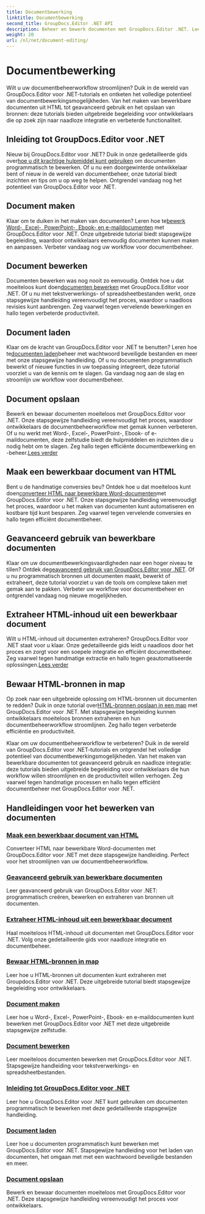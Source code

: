 ```yaml
---
title: Documentbewerking
linktitle: Documentbewerking
second_title: GroupDocs.Editor .NET API
description: Beheer en bewerk documenten met GroupDocs.Editor .NET. Leer hoe u eenvoudig documenten kunt maken, bewerken en opslaan. Verbeter vandaag nog uw workflow voor documentbeheer!
weight: 20
url: /nl/net/document-editing/
---
```


# Documentbewerking


Wilt u uw documentbeheerworkflow stroomlijnen? Duik in de wereld van GroupDocs.Editor voor .NET-tutorials en ontketen het volledige potentieel van documentbewerkingsmogelijkheden. Van het maken van bewerkbare documenten uit HTML tot geavanceerd gebruik en het opslaan van bronnen: deze tutorials bieden uitgebreide begeleiding voor ontwikkelaars die op zoek zijn naar naadloze integratie en verbeterde functionaliteit.

## Inleiding tot GroupDocs.Editor voor .NET

 Nieuw bij GroupDocs.Editor voor .NET? Duik in onze gedetailleerde gids over[hoe u dit krachtige hulpmiddel kunt gebruiken](./introduction-groupdocs-editor/) om documenten programmatisch te bewerken. Of u nu een doorgewinterde ontwikkelaar bent of nieuw in de wereld van documentbeheer, onze tutorial biedt inzichten en tips om u op weg te helpen. Ontgrendel vandaag nog het potentieel van GroupDocs.Editor voor .NET.

## Document maken

Klaar om te duiken in het maken van documenten? Leren hoe te[bewerk Word-, Excel-, PowerPoint-, Ebook- en e-maildocumenten](./create-document/) met GroupDocs.Editor voor .NET. Onze uitgebreide tutorial biedt stapsgewijze begeleiding, waardoor ontwikkelaars eenvoudig documenten kunnen maken en aanpassen. Verbeter vandaag nog uw workflow voor documentbeheer.

## Document bewerken

 Documenten bewerken was nog nooit zo eenvoudig. Ontdek hoe u dat moeiteloos kunt doen[documenten bewerken](./edit-document/) met GroupDocs.Editor voor .NET. Of u nu met tekstverwerkings- of spreadsheetbestanden werkt, onze stapsgewijze handleiding vereenvoudigt het proces, waardoor u naadloos revisies kunt aanbrengen. Zeg vaarwel tegen vervelende bewerkingen en hallo tegen verbeterde productiviteit.


## Document laden

 Klaar om de kracht van GroupDocs.Editor voor .NET te benutten? Leren hoe te[documenten laden](./load-document/)beheer met wachtwoord beveiligde bestanden en meer met onze stapsgewijze handleiding. Of u nu documenten programmatisch bewerkt of nieuwe functies in uw toepassing integreert, deze tutorial voorziet u van de kennis om te slagen. Ga vandaag nog aan de slag en stroomlijn uw workflow voor documentbeheer.

## Document opslaan

 Bewerk en bewaar documenten moeiteloos met GroupDocs.Editor voor .NET. Onze stapsgewijze handleiding vereenvoudigt het proces, waardoor ontwikkelaars de documentbeheerworkflow met gemak kunnen verbeteren. Of u nu werkt met Word-, Excel-, PowerPoint-, Ebook- of e-maildocumenten, deze zelfstudie biedt de hulpmiddelen en inzichten die u nodig hebt om te slagen. Zeg hallo tegen efficiënte documentbewerking en -beheer.[Lees verder](./save-document/)

## Maak een bewerkbaar document van HTML

 Bent u de handmatige conversies beu? Ontdek hoe u dat moeiteloos kunt doen[converteer HTML naar bewerkbare Word-documenten](./create-editable-document-from-html/)met GroupDocs.Editor voor .NET. Onze stapsgewijze handleiding vereenvoudigt het proces, waardoor u het maken van documenten kunt automatiseren en kostbare tijd kunt besparen. Zeg vaarwel tegen vervelende conversies en hallo tegen efficiënt documentbeheer.

## Geavanceerd gebruik van bewerkbare documenten

 Klaar om uw documentbewerkingsvaardigheden naar een hoger niveau te tillen? Ontdek de[geavanceerd gebruik van GroupDocs.Editor voor .NET](./advanced-usage-of-editable-documents/). Of u nu programmatisch bronnen uit documenten maakt, bewerkt of extraheert, deze tutorial voorziet u van de tools om complexe taken met gemak aan te pakken. Verbeter uw workflow voor documentbeheer en ontgrendel vandaag nog nieuwe mogelijkheden.

## Extraheer HTML-inhoud uit een bewerkbaar document

 Wilt u HTML-inhoud uit documenten extraheren? GroupDocs.Editor voor .NET staat voor u klaar. Onze gedetailleerde gids leidt u naadloos door het proces en zorgt voor een soepele integratie en efficiënt documentbeheer. Zeg vaarwel tegen handmatige extractie en hallo tegen geautomatiseerde oplossingen.[Lees verder](./extract-html-content-from-editable-document/)

## Bewaar HTML-bronnen in map

 Op zoek naar een uitgebreide oplossing om HTML-bronnen uit documenten te redden? Duik in onze tutorial over[HTML-bronnen opslaan in een map](./save-html-resources-to-folder/) met GroupDocs.Editor voor .NET. Met stapsgewijze begeleiding kunnen ontwikkelaars moeiteloos bronnen extraheren en hun documentbeheerworkflow stroomlijnen. Zeg hallo tegen verbeterde efficiëntie en productiviteit.

Klaar om uw documentbeheerworkflow te verbeteren? Duik in de wereld van GroupDocs.Editor voor .NET-tutorials en ontgrendel het volledige potentieel van documentbewerkingsmogelijkheden. Van het maken van bewerkbare documenten tot geavanceerd gebruik en naadloze integratie: deze tutorials bieden uitgebreide begeleiding voor ontwikkelaars die hun workflow willen stroomlijnen en de productiviteit willen verhogen. Zeg vaarwel tegen handmatige processen en hallo tegen efficiënt documentbeheer met GroupDocs.Editor voor .NET. 
## Handleidingen voor het bewerken van documenten
### [Maak een bewerkbaar document van HTML](./create-editable-document-from-html/)
Converteer HTML naar bewerkbare Word-documenten met GroupDocs.Editor voor .NET met deze stapsgewijze handleiding. Perfect voor het stroomlijnen van uw documentbeheerworkflow.
### [Geavanceerd gebruik van bewerkbare documenten](./advanced-usage-of-editable-documents/)
Leer geavanceerd gebruik van GroupDocs.Editor voor .NET: programmatisch creëren, bewerken en extraheren van bronnen uit documenten.
### [Extraheer HTML-inhoud uit een bewerkbaar document](./extract-html-content-from-editable-document/)
Haal moeiteloos HTML-inhoud uit documenten met GroupDocs.Editor voor .NET. Volg onze gedetailleerde gids voor naadloze integratie en documentbeheer.
### [Bewaar HTML-bronnen in map](./save-html-resources-to-folder/)
Leer hoe u HTML-bronnen uit documenten kunt extraheren met Groupdocs.Editor voor .NET. Deze uitgebreide tutorial biedt stapsgewijze begeleiding voor ontwikkelaars.
### [Document maken](./create-document/)
Leer hoe u Word-, Excel-, PowerPoint-, Ebook- en e-maildocumenten kunt bewerken met GroupDocs.Editor voor .NET met deze uitgebreide stapsgewijze zelfstudie.
### [Document bewerken](./edit-document/)
Leer moeiteloos documenten bewerken met GroupDocs.Editor voor .NET. Stapsgewijze handleiding voor tekstverwerkings- en spreadsheetbestanden.
### [Inleiding tot GroupDocs.Editor voor .NET](./introduction-groupdocs-editor/)
Leer hoe u GroupDocs.Editor voor .NET kunt gebruiken om documenten programmatisch te bewerken met deze gedetailleerde stapsgewijze handleiding.
### [Document laden](./load-document/)
Leer hoe u documenten programmatisch kunt bewerken met GroupDocs.Editor voor .NET. Stapsgewijze handleiding voor het laden van documenten, het omgaan met met een wachtwoord beveiligde bestanden en meer.
### [Document opslaan](./save-document/)
Bewerk en bewaar documenten moeiteloos met GroupDocs.Editor voor .NET. Deze stapsgewijze handleiding vereenvoudigt het proces voor ontwikkelaars.